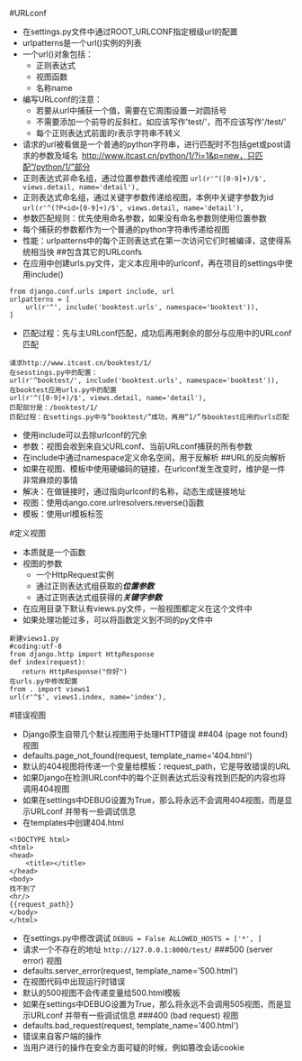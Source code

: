 #URLconf
+ 在settings.py文件中通过ROOT_URLCONF指定根级url的配置
+ urlpatterns是一个url()实例的列表
+ 一个url()对象包括：
    + 正则表达式
    + 视图函数
    + 名称name
+ 编写URLconf的注意：
    + 若要从url中捕获一个值，需要在它周围设置一对圆括号
    + 不需要添加一个前导的反斜杠，如应该写作'test/'，而不应该写作'/test/'
    + 每个正则表达式前面的r表示字符串不转义
+ 请求的url被看做是一个普通的python字符串，进行匹配时不包括get或post请求的参数及域名`
`http://www.itcast.cn/python/1/?i=1&p=new，只匹配“/python/1/”部分
+ 正则表达式非命名组，通过位置参数传递给视图
`url(r'^([0-9]+)/$', views.detail, name='detail'),`
+ 正则表达式命名组，通过关键字参数传递给视图，本例中关键字参数为id
`url(r'^(?P<id>[0-9]+)/$', views.detail, name='detail'),`
+ 参数匹配规则：优先使用命名参数，如果没有命名参数则使用位置参数
+ 每个捕获的参数都作为一个普通的python字符串传递给视图
+ 性能：urlpatterns中的每个正则表达式在第一次访问它们时被编译，这使得系统相当快
##包含其它的URLconfs
+ 在应用中创建urls.py文件，定义本应用中的urlconf，再在项目的settings中使用include()
```
from django.conf.urls import include, url
urlpatterns = [
    url(r'^', include('booktest.urls', namespace='booktest')),
]
```
+ 匹配过程：先与主URLconf匹配，成功后再用剩余的部分与应用中的URLconf匹配
 ```
 请求http://www.itcast.cn/booktest/1/
在sesstings.py中的配置：
url(r'^booktest/', include('booktest.urls', namespace='booktest')),
在booktest应用urls.py中的配置
url(r'^([0-9]+)/$', views.detail, name='detail'),
匹配部分是：/booktest/1/
匹配过程：在settings.py中与“booktest/”成功，再用“1/”与booktest应用的urls匹配 
```
+ 使用include可以去除urlconf的冗余
+ 参数：视图会收到来自父URLconf、当前URLconf捕获的所有参数
+ 在include中通过namespace定义命名空间，用于反解析
##URL的反向解析
+ 如果在视图、模板中使用硬编码的链接，在urlconf发生改变时，维护是一件非常麻烦的事情
+ 解决：在做链接时，通过指向urlconf的名称，动态生成链接地址
+ 视图：使用django.core.urlresolvers.reverse()函数
+ 模板：使用url模板标签

#定义视图
+ 本质就是一个函数
+ 视图的参数
    + 一个HttpRequest实例
    + 通过正则表达式组获取的***位置参数***
    + 通过正则表达式组获得的***关键字参数***
+ 在应用目录下默认有views.py文件，一般视图都定义在这个文件中
+ 如果处理功能过多，可以将函数定义到不同的py文件中
 ```
 新建views1.py
 #coding:utf-8
from django.http import HttpResponse
def index(request):
    return HttpResponse("你好")
在urls.py中修改配置 
from . import views1
url(r'^$', views1.index, name='index'),
 ```
#错误视图
+ Django原生自带几个默认视图用于处理HTTP错误
##404 (page not found) 视图
+ defaults.page_not_found(request, template_name='404.html')
+ 默认的404视图将传递一个变量给模板：request_path，它是导致错误的URL
+ 如果Django在检测URLconf中的每个正则表达式后没有找到匹配的内容也将调用404视图
+ 如果在settings中DEBUG设置为True，那么将永远不会调用404视图，而是显示URLconf 并带有一些调试信息
+ 在templates中创建404.html

```
<!DOCTYPE html>
<html>
<head>
    <title></title>
</head>
<body>
找不到了
<hr/>
{{request_path}}
</body>
</html>
```

+ 在settings.py中修改调试
`DEBUG = False
ALLOWED_HOSTS = ['*', ]`
+ 请求一个不存在的地址
`http://127.0.0.1:8000/test/`
###500 (server error) 视图
+ defaults.server_error(request, template_name='500.html')
+ 在视图代码中出现运行时错误
+ 默认的500视图不会传递变量给500.html模板
+ 如果在settings中DEBUG设置为True，那么将永远不会调用505视图，而是显示URLconf 并带有一些调试信息
###400 (bad request) 视图
+ defaults.bad_request(request, template_name='400.html')
+ 错误来自客户端的操作
+ 当用户进行的操作在安全方面可疑的时候，例如篡改会话cookie
